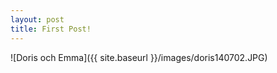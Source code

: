 ```yaml
---
layout: post
title: First Post!
---
```




![Doris och Emma]({{ site.baseurl }}/images/doris140702.JPG)

